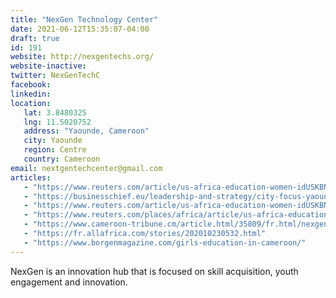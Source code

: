 ```yaml
---
title: "NexGen Technology Center"
date: 2021-06-12T15:35:07-04:00
draft: true
id: 191
website: http://nexgentechs.org/
website-inactive: 
twitter: NexGenTechC
facebook: 
linkedin: 
location: 
   lat: 3.8480325
   lng: 11.5020752
   address: "Yaounde, Cameroon"
   city: Yaounde
   region: Centre
   country: Cameroon
email: nextgentechcenter@gmail.com
articles:
   - "https://www.reuters.com/article/us-africa-education-women-idUSKBN1KK00U"
   - "https://businesschief.eu/leadership-and-strategy/city-focus-yaounde-1?page=1"
   - "https://www.reuters.com/article/us-africa-education-women-idUSKBN1KK00U"
   - "https://www.reuters.com/places/africa/article/us-africa-education-women/from-robots-to-girl-power-getting-cameroons-women-into-work-idUSKBN1KK00U"
   - "https://www.cameroon-tribune.cm/article.html/35809/fr.html/nexgen-higher-institute-of-technology-lunivers-futuriste-de-la-robotique"
   - "https://fr.allafrica.com/stories/202010230532.html"
   - "https://www.borgenmagazine.com/girls-education-in-cameroon/"
---
```

NexGen is an innovation hub that is focused on skill acquisition, youth engagement and innovation.

